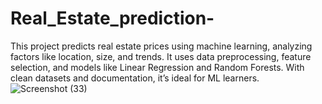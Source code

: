 # Real_Estate_prediction-
This project predicts real estate prices using machine learning, analyzing factors like location, size, and trends. It uses data preprocessing, feature selection, and models like Linear Regression and Random Forests. With clean datasets and documentation, it’s ideal for ML learners.
![Screenshot (33)](https://github.com/user-attachments/assets/86c31b72-0d26-403a-b071-04459c89a2b9)
